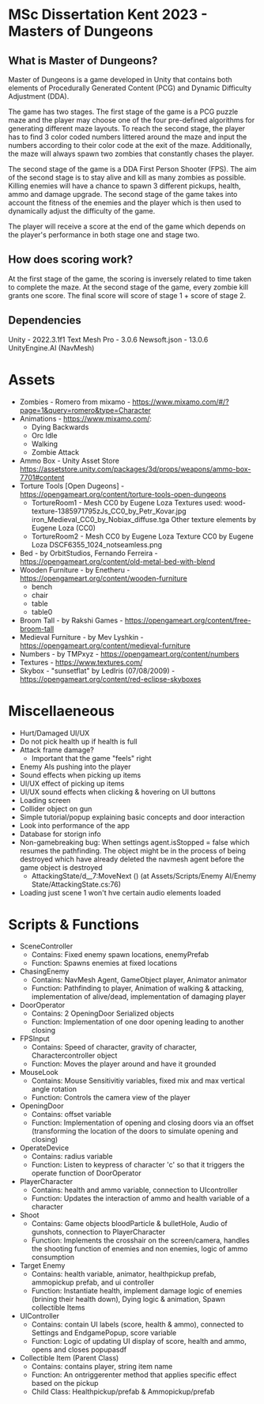 # MSc Dissertation Kent 2023 - Masters of Dungeons

## What is Master of Dungeons?
Master of Dungeons is a game developed in Unity that contains both elements of Procedurally Generated Content (PCG) and Dynamic Difficulty Adjustment (DDA).

The game has two stages. The first stage of the game is a PCG puzzle maze and the player may choose one of the four pre-defined algorithms for generating different maze layouts. To reach the second stage, the player has to find 3 color coded numbers littered around the maze and input the numbers according to their color code at the exit of the maze. Additionally, the maze will always spawn two zombies that constantly chases the player.

The second stage of the game is a DDA First Person Shooter (FPS). The aim of the second stage is to stay alive and kill as many zombies as possible. Killing enemies will have a chance to spawn 3 different pickups, health, ammo and damage upgrade. The second stage of the game takes into account the fitness of the enemies and the player which is then used to dynamically adjust the difficulty of the game.

The player will receive a score at the end of the game which depends on the player's performance in both stage one and stage two.

## How does scoring work?
At the first stage of the game, the scoring is inversely related to time taken to complete the maze.
At the second stage of the game, every zombie kill grants one score. The final score will score of stage 1 + score of stage 2.

## Dependencies
Unity - 2022.3.1f1
Text Mesh Pro - 3.0.6
Newsoft.json - 13.0.6
UnityEngine.AI (NavMesh)

# Assets
* Zombies - Romero from mixamo - https://www.mixamo.com/#/?page=1&query=romero&type=Character
* Animations - https://www.mixamo.com/:
   - Dying Backwards
   - Orc Idle
   - Walking
   - Zombie Attack
* Ammo Box - Unity Asset Store https://assetstore.unity.com/packages/3d/props/weapons/ammo-box-7701#content
* Torture Tools [Open Dugeons] - https://opengameart.org/content/torture-tools-open-dungeons
   - TortureRoom1 - Mesh CC0 by Eugene Loza
     Textures used:
     wood-texture-1385971795zJs_CC0_by_Petr_Kovar.jpg
     iron_Medieval_CC0_by_Nobiax_diffuse.tga
     Other texture elements by Eugene Loza (CC0)
   - TortureRoom2 - Mesh CC0 by Eugene Loza
     Texture CC0 by Eugene Loza DSCF6355_1024_notseamless.png
* Bed - by OrbitStudios, Fernando Ferreira - https://opengameart.org/content/old-metal-bed-with-blend
* Wooden Furniture - by Enetheru - https://opengameart.org/content/wooden-furniture
   - bench
   - chair
   - table
   - table0
* Broom Tall - by Rakshi Games - https://opengameart.org/content/free-broom-tall
* Medieval Furniture - by Mev Lyshkin - https://opengameart.org/content/medieval-furniture
* Numbers - by TMPxyz - https://opengameart.org/content/numbers
* Textures - https://www.textures.com/
* Skybox - "sunsetflat" by LedIris (07/08/2009) - https://opengameart.org/content/red-eclipse-skyboxes


# Miscellaeneous
- Hurt/Damaged UI/UX
- Do not pick health up if health is full
- Attack frame damage?
  * Important that the game "feels" right
- Enemy AIs pushing into the player
- Sound effects when picking up items
- UI/UX effect of picking up items
- UI/UX sound effects when clicking & hovering on UI buttons
- Loading screen
- Collider object on gun
- Simple tutorial/popup explaining basic concepts and door interaction
- Look into performance of the app
- Database for storign info
- Non-gamebreaking bug: When settings agent.isStopped = false which resumes the pathfinding. The object might be in the process of being destroyed which have already deleted the navmesh agent before the game object is destroyed
  * AttackingState/<Attack>d__7:MoveNext () (at Assets/Scripts/Enemy AI/Enemy State/AttackingState.cs:76)
- Loading just scene 1 won't hve certain audio elements loaded

# Scripts & Functions
* SceneController
  * Contains: Fixed enemy spawn locations, enemyPrefab
  * Function: Spawns enemies at fixed locations
* ChasingEnemy
  * Contains: NavMesh Agent, GameObject player, Animator animator
  * Function: Pathfinding to player, Animation of walking & attacking, implementation of alive/dead, implementation of damaging player
* DoorOperator
  * Contains: 2 OpeningDoor Serialized objects
  * Function: Implementation of one door opening leading to another closing
* FPSInput
  * Contains: Speed of character, gravity of character, Charactercontroller object
  * Function: Moves the player around and have it grounded
* MouseLook
  * Contains: Mouse Sensitivitiy variables, fixed mix and max vertical angle rotation
  * Function: Controls the camera view of the player
* OpeningDoor
  * Contains: offset variable
  * Function: Implementation of opening and closing doors via an offset (transforming the location of the doors to simulate opening and closing)
* OperateDevice
  * Contains: radius variable
  * Function: Listen to keypress of character 'c' so that it triggers the operate function of DoorOperator
* PlayerCharacter
  * Contains: health and ammo variable, connection to UIcontroller
  * Function: Updates the interaction of ammo and health variable of a character
* Shoot
  * Contains: Game objects bloodParticle & bulletHole, Audio of gunshots, connection to PlayerCharacter
  * Function: Implements the crosshair on the screen/camera, handles the shooting function of enemies and non enemies, logic of ammo consumption
* Target Enemy
  * Contains: health variable, animator, healthpickup prefab, ammopickup prefab, and ui controller
  * Function: Instantiate health, implement damage logic of enemies (brining their health down), Dying logic & animation, Spawn collectible Items
* UIController
  * Contains: contain UI labels (score, health & ammo), connected to Settings and EndgamePopup, score variable
  * Function: Logic of updating UI display of score, health and ammo, opens and closes popupasdf
* Collectible Item (Parent Class)
  * Contains: contains player, string item name
  * Function: An ontriggerenter method that applies specific effect based on the pickup
  * Child Class: Healthpickup/prefab & Ammopickup/prefab
